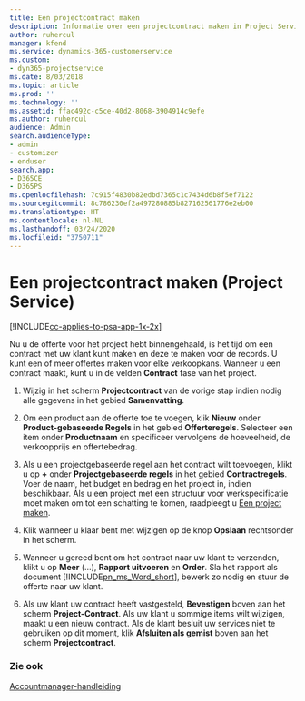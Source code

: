 ```yaml
---
title: Een projectcontract maken
description: Informatie over een projectcontract maken in Project Service
author: ruhercul
manager: kfend
ms.service: dynamics-365-customerservice
ms.custom:
- dyn365-projectservice
ms.date: 8/03/2018
ms.topic: article
ms.prod: ''
ms.technology: ''
ms.assetid: ffac492c-c5ce-40d2-8068-3904914c9efe
ms.author: ruhercul
audience: Admin
search.audienceType:
- admin
- customizer
- enduser
search.app:
- D365CE
- D365PS
ms.openlocfilehash: 7c915f4830b82edbd7365c1c7434d6b8f5ef7122
ms.sourcegitcommit: 8c786230ef2a497280885b827162561776e2eb00
ms.translationtype: HT
ms.contentlocale: nl-NL
ms.lasthandoff: 03/24/2020
ms.locfileid: "3750711"
---
```

# <a name="create-a-project-contract-project-service"></a>Een projectcontract maken (Project Service)

[!INCLUDE[cc-applies-to-psa-app-1x-2x](../includes/cc-applies-to-psa-app-1x-2x.md)]

Nu u de offerte voor het project hebt binnengehaald, is het tijd om een contract met uw klant kunt maken en deze te maken voor de records. U kunt een of meer offertes maken voor elke verkoopkans. Wanneer u een contract maakt, kunt u in de velden **Contract** fase van het project.  
  
1. Wijzig in het scherm **Projectcontract** van de vorige stap indien nodig alle gegevens in het gebied **Samenvatting**.  
  
2. Om een product aan de offerte toe te voegen, klik **Nieuw** onder **Product-gebaseerde Regels** in het gebied **Offerteregels**. Selecteer een item onder **Productnaam** en specificeer vervolgens de hoeveelheid, de verkoopprijs en offertebedrag.  
  
3. Als u een projectgebaseerde regel aan het contract wilt toevoegen, klikt u op **+** onder **Projectgebaseerde regels** in het gebied **Contractregels**. Voer de naam, het budget en bedrag en het project in, indien beschikbaar. Als u een project met een structuur voor werkspecificatie moet maken om tot een schatting te komen, raadpleegt u [Een project maken](../project-service/create-project.md).  
  
4. Klik wanneer u klaar bent met wijzigen op de knop **Opslaan** rechtsonder in het scherm.  
  
5. Wanneer u gereed bent om het contract naar uw klant te verzenden, klikt u op **Meer** (…), **Rapport uitvoeren** en **Order**. Sla het rapport als document [!INCLUDE[pn_ms_Word_short](../includes/pn-ms-word-short.md)], bewerk zo nodig en stuur de offerte naar uw klant.  
  
6. Als uw klant uw contract heeft vastgesteld, **Bevestigen** boven aan het scherm **Project-Contract**. Als uw klant u sommige items wilt wijzigen, maakt u een nieuw contract. Als de klant besluit uw services niet te gebruiken op dit moment, klik **Afsluiten als gemist** boven aan het scherm **Projectcontract**.  
  
### <a name="see-also"></a>Zie ook  
 [Accountmanager-handleiding](../project-service/account-manager-guide.md)
